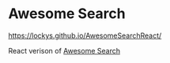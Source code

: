 # Awesome Search
https://lockys.github.io/AwesomeSearchReact/

React verison of [Awesome Search](https://github.com/lockys/AwesomeSearch)
